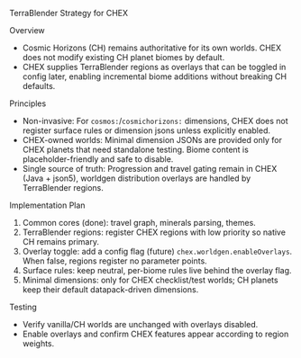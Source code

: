 TerraBlender Strategy for CHEX

Overview

- Cosmic Horizons (CH) remains authoritative for its own worlds. CHEX does not modify existing CH planet biomes by default.
- CHEX supplies TerraBlender regions as overlays that can be toggled in config later, enabling incremental biome additions without breaking CH defaults.

Principles

- Non-invasive: For `cosmos:`/`cosmichorizons:` dimensions, CHEX does not register surface rules or dimension jsons unless explicitly enabled.
- CHEX-owned worlds: Minimal dimension JSONs are provided only for CHEX planets that need standalone testing. Biome content is placeholder-friendly and safe to disable.
- Single source of truth: Progression and travel gating remain in CHEX (Java + json5), worldgen distribution overlays are handled by TerraBlender regions.

Implementation Plan

1. Common cores (done): travel graph, minerals parsing, themes.
2. TerraBlender regions: register CHEX regions with low priority so native CH remains primary.
3. Overlay toggle: add a config flag (future) `chex.worldgen.enableOverlays`. When false, regions register no parameter points.
4. Surface rules: keep neutral, per-biome rules live behind the overlay flag.
5. Minimal dimensions: only for CHEX checklist/test worlds; CH planets keep their default datapack-driven dimensions.

Testing

- Verify vanilla/CH worlds are unchanged with overlays disabled.
- Enable overlays and confirm CHEX features appear according to region weights.
